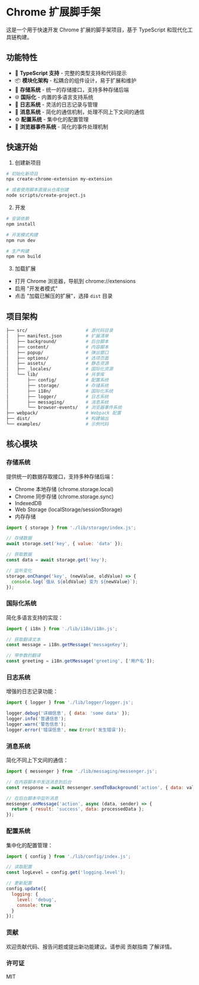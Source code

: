 # Chrome 扩展脚手架

这是一个用于快速开发 Chrome 扩展的脚手架项目，基于 TypeScript 和现代化工具链构建。

## 功能特性

- 🚀 **TypeScript 支持** - 完整的类型支持和代码提示
- 📦 **模块化架构** - 松耦合的组件设计，易于扩展和维护
- 💾 **存储系统** - 统一的存储接口，支持多种存储后端
- 🌐 **国际化** - 内置的多语言支持系统
- 📝 **日志系统** - 灵活的日志记录与管理
- 📮 **消息系统** - 简化的通信机制，处理不同上下文间的通信
- ⚙️ **配置系统** - 集中化的配置管理
- 🔄 **浏览器事件系统** - 简化的事件处理机制

## 快速开始

1. 创建新项目

```bash
# 初始化新项目
npx create-chrome-extension my-extension

# 或者使用脚本直接从仓库创建
node scripts/create-project.js
```

2. 开发

```bash
# 安装依赖
npm install

# 开发模式构建
npm run dev

# 生产构建
npm run build
```

3. 加载扩展

- 打开 Chrome 浏览器，导航到 chrome://extensions
- 启用 "开发者模式"
- 点击 "加载已解压的扩展"，选择 `dist` 目录

## 项目架构

```bash
├── src/                      # 源代码目录
│   ├── manifest.json         # 扩展清单
│   ├── background/           # 后台脚本
│   ├── content/              # 内容脚本
│   ├── popup/                # 弹出窗口
│   ├── options/              # 选项页面
│   ├── assets/               # 静态资源
│   ├── _locales/             # 国际化资源
│   └── lib/                  # 共享库
│       ├── config/           # 配置系统
│       ├── storage/          # 存储系统
│       ├── i18n/             # 国际化系统
│       ├── logger/           # 日志系统
│       ├── messaging/        # 消息系统
│       └── browser-events/   # 浏览器事件系统
├── webpack/                  # Webpack 配置
├── dist/                     # 构建输出
└── examples/                 # 示例代码
```

## 核心模块

### 存储系统

提供统一的数据存取接口，支持多种存储后端：

- Chrome 本地存储 (chrome.storage.local)
- Chrome 同步存储 (chrome.storage.sync)
- IndexedDB
- Web Storage (localStorage/sessionStorage)
- 内存存储

```javascript
import { storage } from './lib/storage/index.js';

// 存储数据
await storage.set('key', { value: 'data' });

// 获取数据
const data = await storage.get('key');

// 监听变化
storage.onChange('key', (newValue, oldValue) => {
  console.log(`值从 ${oldValue} 变为 ${newValue}`);
});
```

### 国际化系统

简化多语言支持的实现：

```javascript
import { i18n } from './lib/i18n/i18n.js';

// 获取翻译文本
const message = i18n.getMessage('messageKey');

// 带参数的翻译
const greeting = i18n.getMessage('greeting', ['用户名']);
```

### 日志系统

增强的日志记录功能：

```javascript
import { logger } from './lib/logger/logger.js';

logger.debug('详细信息', { data: 'some data' });
logger.info('普通信息');
logger.warn('警告信息');
logger.error('错误信息', new Error('发生错误'));
```

### 消息系统

简化不同上下文间的通信：

```javascript
import { messenger } from './lib/messaging/messenger.js';

// 在内容脚本中发送消息到后台
const response = await messenger.sendToBackground('action', { data: value });

// 在后台脚本中监听消息
messenger.onMessage('action', async (data, sender) => {
  return { result: 'success', data: processedData };
});
```

### 配置系统

集中化的配置管理：

```javascript
import { config } from './lib/config/index.js';

// 读取配置
const logLevel = config.get('logging.level');

// 更新配置
config.update({
  logging: {
    level: 'debug',
    console: true
  }
});
```

### 贡献

欢迎贡献代码、报告问题或提出新功能建议。请参阅 贡献指南 了解详情。

### 许可证

MIT

<!-- 示例代码如有涉及 key 命名，建议统一为 browsing_visits_、browsing_summary_、highlight_records_、page_snapshots_、record_logs_。 -->